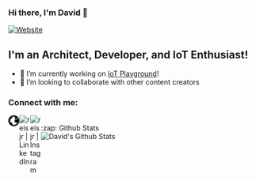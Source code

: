 ### Hi there, I'm David 👋

[![Website](https://img.shields.io/website?label=davidreisjr.com.br&style=for-the-badge&url=https%3A%2F%2Fwww.davidreisjr.com.br)](https://www.davidreisjr.com.br)

## I'm an Architect, Developer, and IoT Enthusiast!

- 🔭 I’m currently working on [IoT Playground][iot-playground]!
- 👯 I’m looking to collaborate with other content creators

### Connect with me:

[<img align="left" alt="www.davidreisjr.com.br" width="22px" src="https://raw.githubusercontent.com/iconic/open-iconic/master/svg/globe.svg" />][website]
[<img align="left" alt="reisjr | LinkedIn" width="22px" src="https://cdn.jsdelivr.net/npm/simple-icons@v3/icons/linkedin.svg" />][linkedin]
[<img align="left" alt="reisjr | Instagram" width="22px" src="https://cdn.jsdelivr.net/npm/simple-icons@v3/icons/instagram.svg" />][instagram]

<br />

<summary>:zap: Github Stats</summary>

  <img align="left" alt="David's Github Stats" src="https://github-readme-stats.codestackr.vercel.app/api?username=reisjr&show_icons=true&hide_border=true" />

[website]: https://www.davidreisjr.com.br
[instagram]: https://instagram.com/reisjr
[linkedin]: https://www.linkedin.com/in/davidreisjr/
[webdevplaylist]: https://www.youtube.com/playlist?list=PLkwxH9e_vrAJ0WbEsFA9W3I1W-g_BTsbt
[jsplaylist]: https://www.youtube.com/playlist?list=PLkwxH9e_vrALRJKu7wfXby3MKeflhTu6B
[cssplaylist]: https://www.youtube.com/playlist?list=PLkwxH9e_vrALSdvZuEh6gqQdmDoDIoqz4
[reactplaylist]: https://www.youtube.com/playlist?list=PLkwxH9e_vrAK4TdffpxKY3QGyHCpxFcQ0
[iot-playground]: https://github.com/reisjr/aws-iot-playground